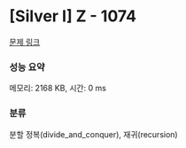 # [Silver I] Z - 1074 

[문제 링크](https://www.acmicpc.net/problem/1074) 

### 성능 요약

메모리: 2168 KB, 시간: 0 ms

### 분류

분할 정복(divide_and_conquer), 재귀(recursion)

